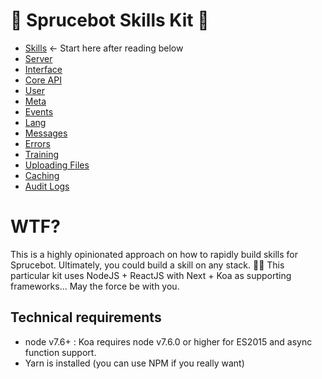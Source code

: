 # 🌲 Sprucebot Skills Kit 🌲

- [Skills](skills.md) <- Start here after reading below
- [Server](server.md)
- [Interface](interface.md)
- [Core API](api.md)
- [User](user.md)
- [Meta](meta.md)
- [Events](events.md)
- [Lang](lang.md)
- [Messages](messages.md)
- [Errors](errors.md)
- [Training](training.md)
- [Uploading Files](uploads.md)
- [Caching](cache.md)
- [Audit Logs](audit.md)

# WTF?

This is a highly opinionated approach on how to rapidly build skills for Sprucebot. Ultimately, you could build a skill on any stack. 🤘🏼 This particular kit uses NodeJS + ReactJS with Next + Koa as supporting frameworks... May the force be with you.

## Technical requirements

- node v7.6+ : Koa requires node v7.6.0 or higher for ES2015 and async function support.
- Yarn is installed (you can use NPM if you really want)

